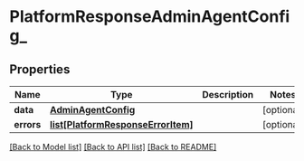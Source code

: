 # PlatformResponseAdminAgentConfig_

## Properties
Name | Type | Description | Notes
------------ | ------------- | ------------- | -------------
**data** | [**AdminAgentConfig**](AdminAgentConfig.md) |  | [optional] 
**errors** | [**list[PlatformResponseErrorItem]**](PlatformResponseErrorItem.md) |  | [optional] 

[[Back to Model list]](../README.md#documentation-for-models) [[Back to API list]](../README.md#documentation-for-api-endpoints) [[Back to README]](../README.md)


